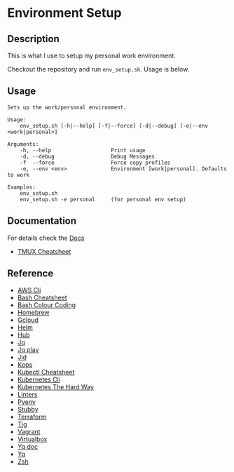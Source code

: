 # Environment Setup

## Description

This is what I use to setup my personal work environment.

Checkout the repository and run `env_setup.sh`. Usage is below.

## Usage

```
Sets up the work/personal environment.

Usage:
    env_setup.sh [-h|--help] [-f|--force] [-d|--debug] [-e|--env <work|personal>]

Arguments:
    -h, --help                   Print usage
    -d, --debug                  Debug Messages
    -f  --force                  Force copy profiles
    -e, --env <env>              Environment [work|personal]. Defaults to work

Examples:
    env_setup.sh
    env_setup.sh -e personal     (for personal env setup)

```

## Documentation

For details check the [Docs](./Docs)

* [TMUX Cheatsheet](./Docs/tmux_cheatsheet.md)

## Reference

* [AWS Cli](https://aws.amazon.com/cli/)
* [Bash Cheatsheet](https://devhints.io/bash)
* [Bash Colour Coding](https://misc.flogisoft.com/bash/tip_colors_and_formatting)
* [Homebrew](https://brew.sh/)
* [Gcloud](https://cloud.google.com/sdk/gcloud/)
* [Helm](https://github.com/helm/helm)
* [Hub](https://github.com/github/hub)
* [Jq](https://github.com/stedolan/jq.git)
* [Jq play](https://jqplay.org/)
* [Jid](https://github.com/simeji/jid)
* [Kops](https://github.com/kubernetes/kops)
* [Kubectl Cheatsheet](https://kubernetes.io/docs/reference/kubectl/cheatsheet/)
* [Kubernetes Cli](https://kubernetes.io/docs/tasks/tools/install-kubectl/)
* [Kubernetes The Hard Way](https://github.com/kelseyhightower/kubernetes-the-hard-way)
* [Linters](https://awesome-linters.hugomartins.io/)
* [Pyenv](https://github.com/pyenv/pyenv)
* [Stubby](https://dnsprivacy.org/wiki/pages/viewpage.action?pageId=3145812)
* [Terraform](https://www.terraform.io/downloads.html)
* [Tig](https://github.com/jonas/tig)
* [Vagrant](https://www.vagrantup.com/)
* [Virtualbox](https://www.virtualbox.org/wiki/Downloads)
* [Yq doc](https://yq.readthedocs.io/en/latest/)
* [Yq](https://github.com/mikefarah/yq)
* [Zsh](https://ohmyz.sh/)
